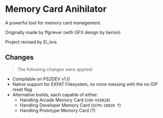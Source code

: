 # Memory Card Anihilator

A powerful tool for memory card management.

Originally made by ffgriever (with GFX design by berion)

Project revised by El_isra


## Changes
> The following changes were applied:

- Compilable on PS2DEV v1.0
- Native support for EXFAT Filesystem, no more messing with the no IOP reset flag
- Alternative builds, each capable of either:
  + Handling Arcade    Memory Card  (`COH-H10020`)
  + Handling Developer Memory Card (`SCPH-10020 T`)
  + Handling Prototype Memory Card (?)